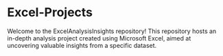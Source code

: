 # Excel-Projects
Welcome to the ExcelAnalysisInsights repository! This repository hosts an in-depth analysis project created using Microsoft Excel, aimed at uncovering valuable insights from a specific dataset.
